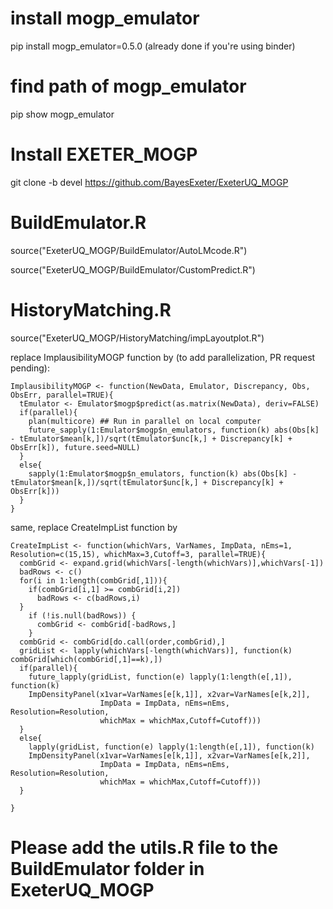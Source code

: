 # install mogp_emulator

pip install mogp_emulator=0.5.0 
(already done if you're using binder)

# find path of mogp_emulator

pip show mogp_emulator

# Install EXETER_MOGP

git clone -b devel https://github.com/BayesExeter/ExeterUQ_MOGP

# BuildEmulator.R

source("ExeterUQ_MOGP/BuildEmulator/AutoLMcode.R")

source("ExeterUQ_MOGP/BuildEmulator/CustomPredict.R")

# HistoryMatching.R

source("ExeterUQ_MOGP/HistoryMatching/impLayoutplot.R")

replace ImplausibilityMOGP function by (to add parallelization, PR request pending):

```
ImplausibilityMOGP <- function(NewData, Emulator, Discrepancy, Obs, ObsErr, parallel=TRUE){
  tEmulator <- Emulator$mogp$predict(as.matrix(NewData), deriv=FALSE)
  if(parallel){
    plan(multicore) ## Run in parallel on local computer
    future_sapply(1:Emulator$mogp$n_emulators, function(k) abs(Obs[k] - tEmulator$mean[k,])/sqrt(tEmulator$unc[k,] + Discrepancy[k] + ObsErr[k]), future.seed=NULL)
  }
  else{
    sapply(1:Emulator$mogp$n_emulators, function(k) abs(Obs[k] - tEmulator$mean[k,])/sqrt(tEmulator$unc[k,] + Discrepancy[k] + ObsErr[k]))
  }
}
```
same, replace CreateImpList function by

```
CreateImpList <- function(whichVars, VarNames, ImpData, nEms=1, Resolution=c(15,15), whichMax=3,Cutoff=3, parallel=TRUE){
  combGrid <- expand.grid(whichVars[-length(whichVars)],whichVars[-1])
  badRows <- c()
  for(i in 1:length(combGrid[,1])){
    if(combGrid[i,1] >= combGrid[i,2])
      badRows <- c(badRows,i)
  }
    if (!is.null(badRows)) { 
      combGrid <- combGrid[-badRows,]
    }
  combGrid <- combGrid[do.call(order,combGrid),]
  gridList <- lapply(whichVars[-length(whichVars)], function(k) combGrid[which(combGrid[,1]==k),])
  if(parallel){
    future_lapply(gridList, function(e) lapply(1:length(e[,1]), function(k) 
    ImpDensityPanel(x1var=VarNames[e[k,1]], x2var=VarNames[e[k,2]], 
                    ImpData = ImpData, nEms=nEms, Resolution=Resolution, 
                    whichMax = whichMax,Cutoff=Cutoff)))
  }
  else{
    lapply(gridList, function(e) lapply(1:length(e[,1]), function(k) 
    ImpDensityPanel(x1var=VarNames[e[k,1]], x2var=VarNames[e[k,2]], 
                    ImpData = ImpData, nEms=nEms, Resolution=Resolution, 
                    whichMax = whichMax,Cutoff=Cutoff)))
  }
  
}
```


# Please add the utils.R file to the BuildEmulator folder in ExeterUQ_MOGP
